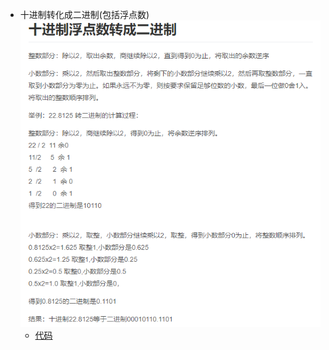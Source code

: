 + 十进制转化成二进制(包括浮点数)
![浮点数转换](https://github.com/jikwjjw/Java_Mask/blob/mask/pic/%E5%8D%81%E8%BF%9B%E5%88%B6%E8%BD%AC%E5%8C%96%E6%88%90%E4%BA%8C%E8%BF%9B%E5%88%B6.png)
  + [代码](https://github.com/jikwjjw/Java_Mask/blob/mask/BinDecimal.java)
